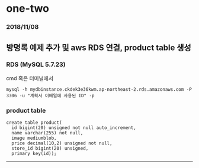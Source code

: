 # one-two

### 2018/11/08
## 방명록 예제 추가 및 aws RDS 연결, product table 생성

### RDS (MySQL 5.7.23)

cmd 혹은 터미널에서

~~~
mysql -h mydbinstance.ckdek3e36kwm.ap-northeast-2.rds.amazonaws.com -P 3306 -u "계획서 이메일에 사용된 ID" -p
~~~

### product table
~~~
create table product(
  id bigint(20) unsigned not null auto_increment,
  name varchar(255) not null,
  image mediumblob,
  price decimal(10,2) unsigned not null,
  store_id bigint(20) unsigned,
  primary key(id));
~~~
<hr>
